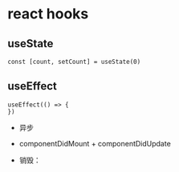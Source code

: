 # react hooks

## useState
```
const [count, setCount] = useState(0)
```

## useEffect
```
useEffect(() => {
})
```
- 异步
- componentDidMount + componentDidUpdate

- 销毁：
